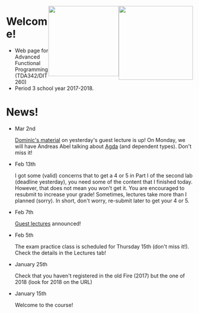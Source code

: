 <!-- Added weird extra section, because otherwise Alejandro's does not appear -->
<!-- ## Empty -->
<!-- --- -->

<img style="float:right"
     class="img"
     src="https://www.chalmers.se/SiteCollectionImages/Logotyper/Chalmers%20logotyp/AvancezChalmers_black_centered.png"
     height="200">
<img style="float:right"
     class="img-circle"
     src="http://upload.wikimedia.org/wikipedia/en/8/82/G%C3%B6teborgs_universitet_seal.svg"
     height="190">


# Welcome!

  * Web page for Advanced Functional Programming (TDA342/DIT260)
  * Period 3 school year 2017-2018.


# News!

* Mar 2nd

  <div class = "alert alert-info">
    <a href="./assets/files/chalmers-afp-march2018.zip">Dominic's
    material</a> on yesterday's guest lecture is up! On Monday, we
    will have Andreas Abel talking about <a
    href="https://github.com/agda/agda">Agda</a> (and dependent
    types). Don't miss it!
  </div>

* Feb 13th

  <div class = "alert alert-info">
    I got some (valid) concerns that to get a 4 or 5 in Part I of the
    second lab (deadline yesterday), you need some of the content
    that I finished today. However, that does not mean you won't get
    it. You are encouraged to resubmit to increase your grade!
    Sometimes, lectures take more than I planned (sorry). In short,
    don't worry, re-submit later to get your 4 or 5.
  </div>

* Feb 7th

  <div class = "alert alert-info">
    <a href="./lec.html#special-lectures">Guest lectures</a>
    announced!
  </div>

* Feb 5th

  <div class = "alert alert-info">
     The exam practice class is scheduled for Thursday 15th (don't miss it!). 
     Check the details in the Lectures tab!
  </div>

* January 25th

  <div class = "alert alert-info">
     Check that you haven't registered in the old Fire (2017) but 
     the one of 2018 (look for 2018 on the URL) 
  </div>

* January 15th

  <div class = "alert alert-info">
     Welcome to the course!
  </div>
